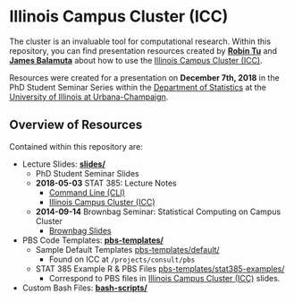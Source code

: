 # Illinois Campus Cluster (ICC)

The cluster is an invaluable tool for computational research. Within
this repository, you can find presentation resources created by
**[Robin Tu](https://github.com/rtud2)** and 
**[James Balamuta](https://thecoatlessprofessor.com)**
about how to use the [Illinois Campus Cluster (ICC)](https://campuscluster.illinois.edu/). 

Resources were created for a presentation on **December 7th, 2018**
in the PhD Student Seminar Series within the
[Department of Statistics](https://stat.illinois.edu) at 
the [University of Illinois at Urbana-Champaign](https://illinois.edu).

## Overview of Resources

Contained within this repository are:

- Lecture Slides: **[slides/](slides/)**
    - PhD Student Seminar Slides
    - **2018-05-03** STAT 385: Lecture Notes
        - [Command Line (CLI)](slides/05-03-2018-stat385-using-cli.pdf)
        - [Illinois Campus Cluster (ICC)](slides/05-03-2018-stat385-using-icc.pdf)
    - **2014-09-14** Brownbag Seminar: Statistical Computing on Campus Cluster
        - [Brownbag Slides](slides/09-14-2014-brownbag-statistical-computing-on-campus-cluster.pdf)
- PBS Code Templates: **[pbs-templates/](pbs-templates/)**
    - Sample Default Templates [pbs-templates/default/](pbs-templates/default/)
        - Found on ICC at `/projects/consult/pbs`
    - STAT 385 Example R & PBS Files [pbs-templates/stat385-examples/](pbs-templates/stat385-examples/)
        - Correspond to PBS files in [Illinois Campus Cluster (ICC)](slides/05-03-2018-stat385-using-icc.pdf) slides.
- Custom Bash Files: **[bash-scripts/](bash-scripts/)**
